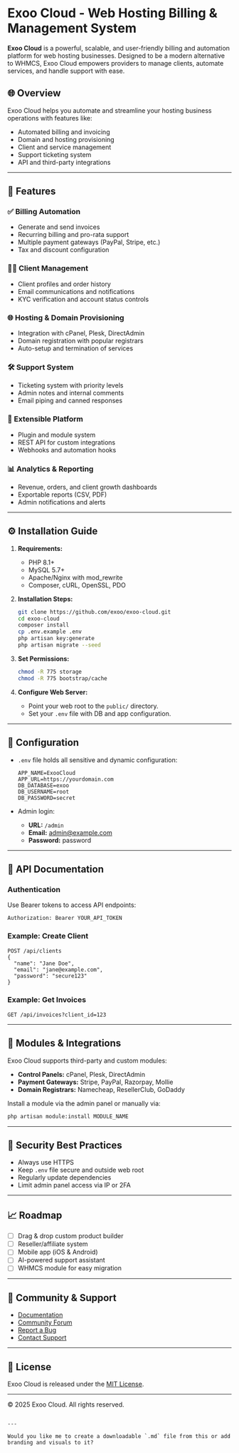 
# Exoo Cloud - Web Hosting Billing & Management System

**Exoo Cloud** is a powerful, scalable, and user-friendly billing and automation platform for web hosting businesses. Designed to be a modern alternative to WHMCS, Exoo Cloud empowers providers to manage clients, automate services, and handle support with ease.

## 🌐 Overview

Exoo Cloud helps you automate and streamline your hosting business operations with features like:

- Automated billing and invoicing
- Domain and hosting provisioning
- Client and service management
- Support ticketing system
- API and third-party integrations

---

## 🚀 Features

### ✅ Billing Automation
- Generate and send invoices
- Recurring billing and pro-rata support
- Multiple payment gateways (PayPal, Stripe, etc.)
- Tax and discount configuration

### 🧑‍💼 Client Management
- Client profiles and order history
- Email communications and notifications
- KYC verification and account status controls

### 🌐 Hosting & Domain Provisioning
- Integration with cPanel, Plesk, DirectAdmin
- Domain registration with popular registrars
- Auto-setup and termination of services

### 🛠️ Support System
- Ticketing system with priority levels
- Admin notes and internal comments
- Email piping and canned responses

### 🔌 Extensible Platform
- Plugin and module system
- REST API for custom integrations
- Webhooks and automation hooks

### 📊 Analytics & Reporting
- Revenue, orders, and client growth dashboards
- Exportable reports (CSV, PDF)
- Admin notifications and alerts

---

## ⚙️ Installation Guide

1. **Requirements:**
   - PHP 8.1+
   - MySQL 5.7+
   - Apache/Nginx with mod_rewrite
   - Composer, cURL, OpenSSL, PDO

2. **Installation Steps:**
   ```bash
   git clone https://github.com/exoo/exoo-cloud.git
   cd exoo-cloud
   composer install
   cp .env.example .env
   php artisan key:generate
   php artisan migrate --seed
   ```

3. **Set Permissions:**
   ```bash
   chmod -R 775 storage
   chmod -R 775 bootstrap/cache
   ```

4. **Configure Web Server:**
   - Point your web root to the `public/` directory.
   - Set your `.env` file with DB and app configuration.

---

## 🔧 Configuration

- `.env` file holds all sensitive and dynamic configuration:
  ```env
  APP_NAME=ExooCloud
  APP_URL=https://yourdomain.com
  DB_DATABASE=exoo
  DB_USERNAME=root
  DB_PASSWORD=secret
  ```

- Admin login:
  - **URL:** `/admin`
  - **Email:** admin@example.com
  - **Password:** password

---

## 📡 API Documentation

### Authentication
Use Bearer tokens to access API endpoints:
```http
Authorization: Bearer YOUR_API_TOKEN
```

### Example: Create Client
```http
POST /api/clients
{
  "name": "Jane Doe",
  "email": "jane@example.com",
  "password": "secure123"
}
```

### Example: Get Invoices
```http
GET /api/invoices?client_id=123
```

---

## 🧩 Modules & Integrations

Exoo Cloud supports third-party and custom modules:

- **Control Panels:** cPanel, Plesk, DirectAdmin
- **Payment Gateways:** Stripe, PayPal, Razorpay, Mollie
- **Domain Registrars:** Namecheap, ResellerClub, GoDaddy

Install a module via the admin panel or manually via:
```bash
php artisan module:install MODULE_NAME
```

---

## 🔐 Security Best Practices

- Always use HTTPS
- Keep `.env` file secure and outside web root
- Regularly update dependencies
- Limit admin panel access via IP or 2FA

---

## 📈 Roadmap

- [ ] Drag & drop custom product builder
- [ ] Reseller/affiliate system
- [ ] Mobile app (iOS & Android)
- [ ] AI-powered support assistant
- [ ] WHMCS module for easy migration

---

## 💬 Community & Support

- [Documentation](https://docs.exoo.cloud)
- [Community Forum](https://community.exoo.cloud)
- [Report a Bug](https://github.com/exoo/exoo-cloud/issues)
- [Contact Support](mailto:support@exoo.cloud)

---

## 📝 License

Exoo Cloud is released under the [MIT License](LICENSE).

---

© 2025 Exoo Cloud. All rights reserved.
```

---

Would you like me to create a downloadable `.md` file from this or add branding and visuals to it?
